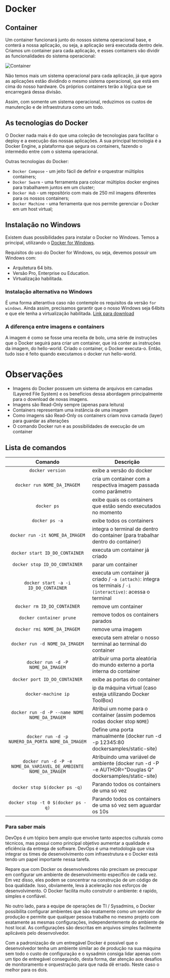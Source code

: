 # Docker

## Container

Um container funcionará junto do nossos sistema operacional base, e conterá a nossa aplicação, ou seja, a aplicação será executada dentro dele. Criamos um container para cada aplicação, e esses containers vão dividir as funcionalidades do sistema operacional:

![Container](https://s3.amazonaws.com/caelum-online-public/646-docker/01/imagens/container.png "Container")

Não temos mais um sistema operacional para cada aplicação, já que agora as aplicações estão dividindo o mesmo sistema operacional, que está em cima do nosso hardware. Os próprios containers terão a lógica que se encarregará dessa divisão.

Assim, com somente um sistema operacional, reduzimos os custos de manutenção e de infraestrutura como um todo.

## As tecnologias do Docker
O Docker nada mais é do que uma coleção de tecnologias para facilitar o deploy e a execução das nossas aplicações. A sua principal tecnologia é a Docker Engine, a plataforma que segura os containers, fazendo o intermédio entre com o sistema operacional.

Outras tecnologias do Docker:
 * `Docker Compose` - um jeito fácil de definir e orquestrar múltiplos containers;
 * `Docker Swarm` - uma ferramenta para colocar múltiplos docker engines para trabalharem juntos em um cluster;
 * `Docker Hub` -  um repositório com mais de 250 mil imagens diferentes para os nossos containers; 
 * `Docker Machine` - uma ferramenta que nos permite gerenciar o Docker em um host virtual;


## Instalação no Windows

Existem duas possibilidades para instalar o Docker no Windows. Temos a principal, utilizando o [Docker for Windows](https://store.docker.com/editions/community/docker-ce-desktop-windows).

Requisitos do uso do Docker for Windows, ou seja, devemos possuir um Windows com:

 * Arquitetura 64 bits.
 * Versão Pro, Enterprise ou Education.
 * Virtualização habilitada.
 
 ### Instalação alternativa no Windows
 
 É uma forma alterantiva caso não contemple os requisitos da versão `for windows`. Ainda assim, precisamos garantir que o nosso Windows seja 64bits e que ele tenha a virtualização habilitada. [Link para download](https://download.docker.com/win/stable/DockerToolbox.exe)
 
 
 ### A diferença entre imagens e containers

A imagem é como se fosse uma receita de bolo, uma série de instruções que o Docker seguirá para criar um container, que irá conter as instruções da imagem, do hello-world. Criado o container, o Docker executa-o. Então, tudo isso é feito quando executamos o docker run hello-world.

# Observações 

 * Imagens do Docker possuem um sistema de arquivos em camadas (Layered File System) e os benefícios dessa abordagem principalmente para o download de novas imagens.
 * Imagens são Read-Only sempre (apenas para leitura)
 * Containers representam uma instância de uma imagem
 * Como imagens são Read-Only os containers criam nova camada (layer) para guardar as alterações
 * O comando Docker run e as possibilidades de execução de um container
 
 ## Lista de comandos
 
| Comando                              | Descrição                                                                      | 
|:------------------------------------:| ------------------------------------------------------------------------------ | 
| `docker version`                     | exibe a versão do docker                                                       |
| `docker run NOME_DA_IMAGEM`          | cria um container com a respectiva imagem passada como parâmetro               |
| `docker ps`                          | exibe quais os containers que estão sendo executados no momento                |
| `docker ps -a`                       | exibe todos os containers                                                      |
| `docker run -it NOME_DA_IMAGEM`      | integra o terminal de dentro do container (para trabalhar dentro do container) |
| `docker start ID_DO_CONTAINER`       | executa um container já criado                                                 |
| `docker stop ID_DO_CONTAINER`        | parar um container                                                             |
| `docker start -a -i ID_DO_CONTAINER` | executa um container já criado / `-a (attach)`: integra os terminais / `-i (interactive)`: acessa o terminal|
| `docker rm ID_DO_CONTAINER`          | remove um container                                                            |
| `docker container prune`             | remove todos os containers parados                                             |
| `docker rmi NOME_DA_IMAGEM`          | remove uma imagem                                                              |
| `docker run -d NOME_DA_IMAGEM`       | executa sem atrelar o nosso terminal ao terminal do container                  |
| `docker run -d -P NOME_DA_IMAGEM`    | atribuir uma porta aleatória do mundo externo a porta interna do container     |
| `docker port ID_DO_CONTAINER`        | exibe as portas do container                                                   |
| `docker-machine ip`                  | ip da máquina virtual (caso esteja utilizando Docker ToolBox)                  |
| `docker run -d -P --name NOME NOME_DA_IMAGEM` | Atribui um nome para o container (assim podemos rodas docker stop `NOME`) |
| `docker run -d -p NUMERO_DA_PORTA NOME_DA_IMAGEM` | Define uma porta manualmente (docker run -d -p 12345:80 dockersamples/static-site) |
| `docker run -d -P -e NOME_DA_VARIAVEL_DE_AMBIENTE NOME_DA_IMAGEM` | Atribuindo uma variável de ambiente (docker run -d -P -e AUTHOR="Douglas Q" dockersamples/static-site) |
| `docker stop $(docker ps -q)`        | Parando todos os containers de uma só vez                                      |
| `docker stop -t 0 $(docker ps -q)`   | Parando todos os containers de uma só vez sem aguardar os 10s                  |







### Para saber mais

DevOps é um tópico bem amplo que envolve tanto aspectos culturais como técnicos, mas possui como principal objetivo aumentar a qualidade e eficiência da entrega de software. DevOps é uma metodologia que visa integrar os times de desenvolvimento com infraestrutura e o Docker está tendo um papel importante nessa tarefa.

Repare que com Docker os desenvolvedores não precisam se preocupar em configurar um ambiente de desenvolvimento específico de cada vez. Em vez disso, eles podem se concentrar na construção de um código de boa qualidade. Isso, obviamente, leva à aceleração nos esforços de desenvolvimento. O Docker facilita muito construtir o ambiente: é rapido, simples e confiável.

No outro lado, para a equipe de operações de TI / Sysadmins, o Docker possibilita configurar ambientes que são exatamente como um servidor de produção e permite que qualquer pessoa trabalhe no mesmo projeto com exatamente as mesmas configurações, independentemente do ambiente de host local. As configurações são descritas em arquivos simples facilmente aplicáveis pelo desenvolvedor.

Com a padronização de um entregável Docker é possível que o desenvolvedor tenha um ambiente similar ao de produção na sua máquina sem todo o custo de configuração e o sysadmin consiga lidar apenas com um tipo de entregável conseguindo, desta forma, dar atenção aos desafios de monitoramento e orquestração para que nada dê errado. Neste caso o melhor para os dois.
